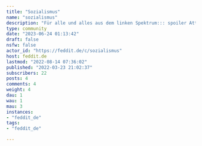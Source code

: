 ```yaml
---
title: "Sozialismus" 
name: "sozialismus"
description: "Für alle und alles aus dem linken Spektrum::: spoiler Attribution___Icon made by [Freepik](https://www.flaticon.com/authors/freepik) from [Flaticon](https://www.flaticon.com)___:::"
type: community
date: "2023-06-24 01:13:42"
draft: false
nsfw: false
actor_id: "https://feddit.de/c/sozialismus"
host: feddit.de
lastmod: "2022-08-14 07:36:02"
published: "2022-03-23 21:02:37"
subscribers: 22
posts: 4
comments: 4
weight: 4
dau: 1
wau: 1
mau: 3
instances:
- "feddit_de"
tags: 
- "feddit_de"

---
```

